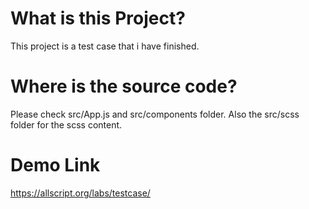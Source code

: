 # What is this Project?

This project is a test case that i have finished.

# Where is the source code?
Please check src/App.js and src/components folder.
Also the src/scss folder for the scss content.

# Demo Link
https://allscript.org/labs/testcase/
